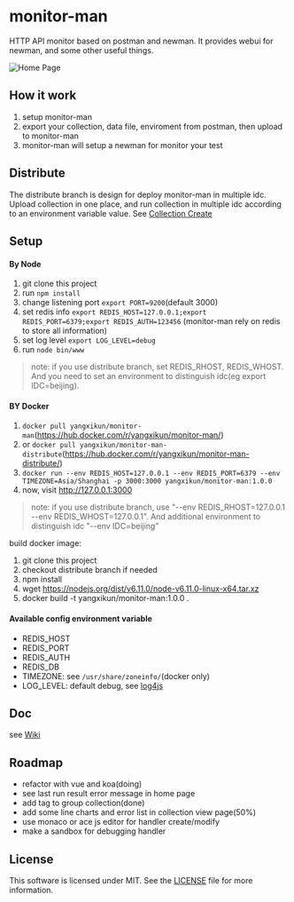 # monitor-man

HTTP API monitor based on postman and newman. It provides webui for newman, and some other useful things.

![Home Page](https://github.com/yangxikun/monitor-man/raw/master/public/images/home.png)

## How it work

1. setup monitor-man
1. export your collection, data file, enviroment from postman, then upload to monitor-man
1. monitor-man will setup a newman for monitor your test

## Distribute

The distribute branch is design for deploy monitor-man in multiple idc. Upload collection in one place, and run collection in multiple idc according to an environment variable value. See [Collection Create](https://github.com/yangxikun/monitor-man/wiki/Collection-Create)

## Setup

#### By Node

1. git clone this project
1. run `npm install`
1. change listening port `export PORT=9200`(default 3000)
1. set redis info `export REDIS_HOST=127.0.0.1;export REDIS_PORT=6379;export REDIS_AUTH=123456` (monitor-man rely on redis to store all information)
1. set log level `export LOG_LEVEL=debug`
1. run `node bin/www`

> note: if you use distribute branch, set REDIS_RHOST, REDIS_WHOST.
> And you need to set an environment to distinguish idc(eg export IDC=beijing).

#### BY Docker

1. `docker pull yangxikun/monitor-man`(https://hub.docker.com/r/yangxikun/monitor-man/)
1. or `docker pull yangxikun/monitor-man-distribute`(https://hub.docker.com/r/yangxikun/monitor-man-distribute/)
1. `docker run --env REDIS_HOST=127.0.0.1 --env REDIS_PORT=6379 --env TIMEZONE=Asia/Shanghai -p 3000:3000 yangxikun/monitor-man:1.0.0`
1. now, visit http://127.0.0.1:3000

> note: if you use distribute branch, use "--env REDIS_RHOST=127.0.0.1 --env REDIS_WHOST=127.0.0.1".
> And additional environment to distinguish idc "--env IDC=beijing"

build docker image:

1. git clone this project
1. checkout distribute branch if needed
1. npm install
1. wget https://nodejs.org/dist/v6.11.0/node-v6.11.0-linux-x64.tar.xz
1. docker build -t yangxikun/monitor-man:1.0.0 .

#### Available config environment variable

* REDIS_HOST
* REDIS_PORT
* REDIS_AUTH
* REDIS_DB
* TIMEZONE: see `/usr/share/zoneinfo/`(docker only)
* LOG_LEVEL: default debug, see [log4js](https://www.npmjs.com/package/log4js)

## Doc
see [Wiki](https://github.com/yangxikun/monitor-man/wiki)

## Roadmap

* refactor with vue and koa(doing)
* see last run result error message in home page
* add tag to group collection(done)
* add some line charts and error list in collection view page(50%)
* use monaco or ace js editor for handler create/modify
* make a sandbox for debugging handler

## License
This software is licensed under MIT. See the [LICENSE](LICENSE) file for more information.